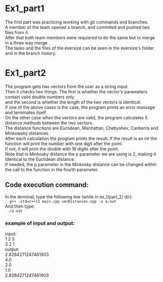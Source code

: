 <h1>Ex1_part1</h1>
The first part was practicing working with git commands and branches.<br />
A member of the team opened a branch, and commited and pushed two files from it.<br />
After that both team members were requiered to do the same but to merge in a three way merge.<br />
The tasks and the files of the exersize can be seen in the exersize's folder and in the branch history.<br />

<h1>Ex1_part2</h1>
The program gets two vectors from the user as a string input.<br />
Then it checks two things. The first is whether the vector's parameters contain valid double numbers only <br />
and the second is whether the length of the two vectors is identical.<br />
If one of the above cases is the case, the program prints an error massage and terminates itself.<br />
On the other case when the vectors are valid, the program calculates 5 distance methods between the two vectors.<br />
The distance functions are Euclidean, Manhattan, Chebyshev, Canberra and Minkowsky distances.<br />
After each calculation the program prints the result. If the result is an int the function will print the number with one digit after the point.<br />
If not, it will print the double with 16 digits after the point.<br />
Note that in Minkosky distance the p parameter we are using is 2, making it identical to the Euclidean distance.<br />
If needed, the p parameter in the Minkosky distance can be changed within the call to the function in the fourth parameter.<br />


<h2>Code execution command:</h2>
In the terminal, type the following line (while in ex_1/part_2/ dir):<br />
<code>  g++ -std=c++11 main.cpp vecDistances.cpp -o a.out </code><br />
And then type:<br />
<code> ./a.out </code><br />

<h3> example of input and output: </h3>
input:<br />
1 2 3 <br />
3 2 1 <br />
output:<br />
2.8284271247461903<br />
4.0<br />
2.0<br />
1.0<br />
2.8284271247461903
